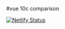 #vue 10c comparison

[![Netlify Status](https://api.netlify.com/api/v1/badges/8aabc03b-f436-494d-a098-90a29f1f030f/deploy-status)](https://app.netlify.com/sites/vue-10c-comparison/deploys)
